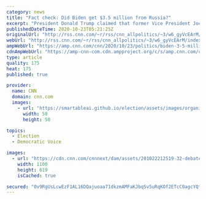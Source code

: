 ```yaml
---
category: news
title: "Fact check: Did Biden get $3.5 million from Russia?"
excerpt: "President Donald Trump claimed that former Vice President Joe Biden received $3.5 million from Russia and that it \"came through Putin because he was very friendly with the former mayor of Moscow, and it was the mayor of Moscow's wife. You got $3.5 million. Your family got $3.5 million.\"\n    \n"
publishedDateTime: 2020-10-23T05:21:25Z
originalUrl: "http://rss.cnn.com/~r/rss/cnn_allpolitics/~3/w6_gyVcEArM/index.html"
webUrl: "http://rss.cnn.com/~r/rss/cnn_allpolitics/~3/w6_gyVcEArM/index.html"
ampWebUrl: "https://amp.cnn.com/cnn/2020/10/23/politics/biden-3-5-million-russia/index.html"
cdnAmpWebUrl: "https://amp-cnn-com.cdn.ampproject.org/c/s/amp.cnn.com/cnn/2020/10/23/politics/biden-3-5-million-russia/index.html"
type: article
quality: 175
heat: 175
published: true

provider:
  name: CNN
  domain: cnn.com
  images:
    - url: "https://smartableai.github.io/election/assets/images/organizations/cnn.com-50x50.jpg"
      width: 50
      height: 50

topics:
  - Election
  - Democratic Voice

images:
  - url: "https://cdn.cnn.com/cnnnext/dam/assets/201022212519-32-debate-nashville-1022-super-tease.jpg"
    width: 1100
    height: 619
    isCached: true

secured: "0v9RgUsLcwEzF1AL16DQajuoaa71dkzmAMFaKJbqSv5uRqKOf2ETcC0agcYQtiHG8IJp/2idVyL/zqOf15ZA3nUQbYVnroutAxCfPjvfg19wOLv+iCRmyw8zYXKwdV/5MfZkAikL6RI1nnRhjlmp1/+wDK6HjiyZG3KA2c6zRf3ar2BPHr9nB6R91BYrthviYPnH4akAGWCZDsUt8KO70bbkX4ETsNMyTI0VUdFoq7AYF/3YUNxKrvXrDoVNYddzDZr9b0dX00BT+6uBHIRi6QiGJE5P1tssOp837nCh8JNKn1qcQxpokhTrPbOOLv8RQnp1m9kltTeSmY0doy1VaUGFX/uvae15DOjPvU+/cro=;j1Q0Gm19gxNj5qHKth2dwA=="
---
```


